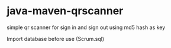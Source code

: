 # java-maven-qrscanner
simple qr scanner for sign in and sign out using md5 hash as key

Import database before use (Scrum.sql) 
